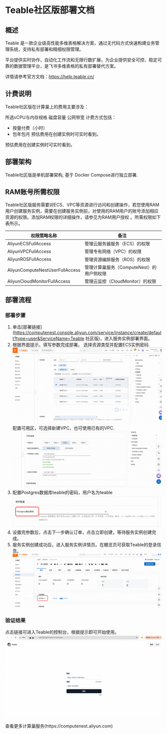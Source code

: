 # Teable社区版部署文档

## 概述

Teable 是一款企业级高性能多维表格解决方案，通过无代码方式快速构建业务管理系统，支持私有部署和精细权限管理。

平台提供实时协作、自动化工作流和无限行数扩展，为企业提供安全可控、稳定可靠的数据管理平台，是飞书多维表格的私有部署替代方案。

详情请参考官方文档：https://help.teable.cn/

## 计费说明
Teable社区版在计算巢上的费用主要涉及：

所选vCPU与内存规格 磁盘容量 公网带宽 计费方式包括：

- 按量付费（小时）
- 包年包月 预估费用在创建实例时可实时看到。

预估费用在创建实例时可实时看到。

## 部署架构

Teable社区版是单机部署架构, 基于 Docker Compose进行独立部署.

## RAM账号所需权限

Teable社区版服务需要对ECS、VPC等资源进行访问和创建操作，若您使用RAM用户创建服务实例，需要在创建服务实例前，对使用的RAM用户的账号添加相应资源的权限。添加RAM权限的详细操作，请参见为RAM用户授权 。所需权限如下表所示。

| 权限策略名称                          | 备注                         |
|---------------------------------|----------------------------|
| AliyunECSFullAccess             | 管理云服务器服务（ECS）的权限           |
| AliyunVPCFullAccess             | 管理专有网络（VPC）的权限             |
| AliyunROSFullAccess             | 管理资源编排服务（ROS）的权限           |
| AliyunComputeNestUserFullAccess | 管理计算巢服务（ComputeNest）的用户侧权限 |
| AliyunCloudMonitorFullAccess    | 管理云监控（CloudMonitor）的权限     |

## 部署流程
### 部署步骤
1. 单击[部署链接](https://computenest.console.aliyun.com/service/instance/create/default?type=user&ServiceName=Teable 社区版)，进入服务实例部署界面。
2. 根据界面提示，填写参数完成部署。
   选择资源类型并配置ECS实例密码.
   ![img.png](img.png)
   配置可用区，可选择新建VPC，也可使用已有的VPC.
   ![img_1.png](img_1.png)
3. 配置Postgres数据库teable的密码，用户名为teable
   ![img_3.png](img_3.png)
4. 设置完参数后，点击下一步确认订单，点击立即创建，等待服务实例创建完成。
5. 服务实例创建成功后，进入服务实例详情页。在概览页可获取Teable的登录信息。
   ![img_2.png](img_2.png)
### 验证结果

点击链接可进入Teable的控制台，根据提示即可开始使用。
![img_4.png](img_4.png)

<div style="margin-top: 20px;">
    <footer>
        <p>查看更多计算巢服务(https://computenest.aliyun.com)</p>
    </footer>
</div>